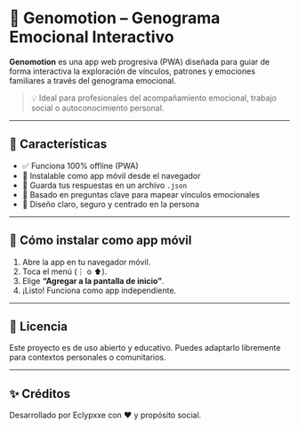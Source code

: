 # 🌱 Genomotion – Genograma Emocional Interactivo

**Genomotion** es una app web progresiva (PWA) diseñada para guiar de forma interactiva la exploración de vínculos, patrones y emociones familiares a través del genograma emocional.

> 💡 Ideal para profesionales del acompañamiento emocional, trabajo social o autoconocimiento personal.

---

## 🚀 Características

- ✅ Funciona 100% offline (PWA)
- 📱 Instalable como app móvil desde el navegador
- 💾 Guarda tus respuestas en un archivo `.json`
- 🧠 Basado en preguntas clave para mapear vínculos emocionales
- 🌈 Diseño claro, seguro y centrado en la persona

---
## 📱 Cómo instalar como app móvil

1. Abre la app en tu navegador móvil.
2. Toca el menú (⋮ o ⬆️).
3. Elige **“Agregar a la pantalla de inicio”**.
4. ¡Listo! Funciona como app independiente.

---

## 📄 Licencia

Este proyecto es de uso abierto y educativo. Puedes adaptarlo libremente para contextos personales o comunitarios.

---

## ✨ Créditos

Desarrollado por Eclypxxe con ❤️ y propósito social.

